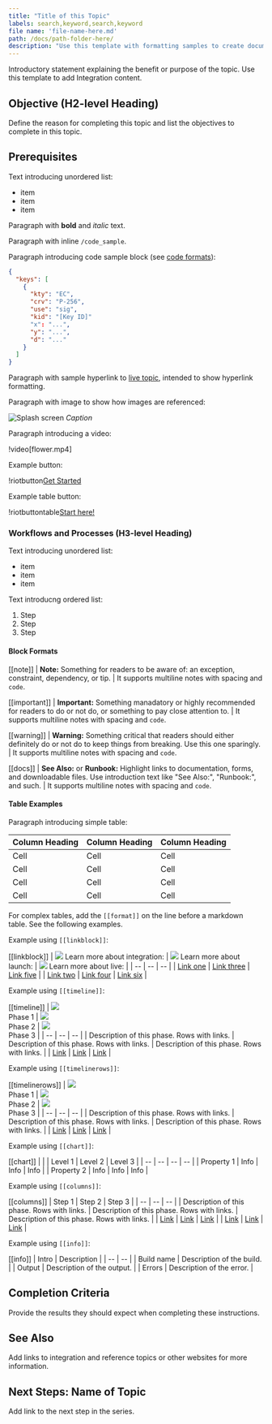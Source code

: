 ```yaml
---
title: "Title of this Topic" 
labels: search,keyword,search,keyword
file name: 'file-name-here.md'
path: /docs/path-folder-here/
description: "Use this template with formatting samples to create documentation. Titles should use imperative and title case"
---
```

Introductory statement explaining the benefit or purpose of the topic. Use this template to add Integration content.

## Objective (H2-level Heading)

Define the reason for completing this topic and list the objectives to complete in this topic.

## Prerequisites

Text introducing unordered list:  

* item  
* item  
* item

Paragraph with **bold** and *italic* text.

Paragraph with inline `/code_sample`. 

Paragraph introducing code sample block (see [code formats](/docs/contribute-documentation#using-code-formats)):

```json
{
  "keys": [
    {
      "kty": "EC",
      "crv": "P-256",
      "use": "sig",
      "kid": "[Key ID]"
      "x": "...",
      "y": "...",
      "d": "..."
    }
  ]
}
``` 

Paragraph with sample hyperlink to [live topic](/reference-docs/login-and-player-access/accessing-github-projects), intended to show hyperlink formatting. 

Paragraph with image to show how images are referenced:

![Splash screen](/static/theme-callouts.png)
_Caption_

Paragraph introducing a video: 

!video[flower.mp4]

Example button:

!riotbutton[Get Started](/docs)

Example table button:

!riotbuttontable[Start here!](/docs)

<!--Title Case, gerunds in most cases -->
### Workflows and Processes (H3-level Heading) 

Text introducing unordered list:  

* item  
* item  
* item

Text introducng ordered list:  

1. Step  
2. Step  
3. Step

#### Block Formats

[[note]]
| **Note:** Something for readers to be aware of: an exception, constraint, dependency, or tip.
| It supports multiline notes with spacing and `code`.

[[important]]
| **Important:** Something manadatory or highly recommended for readers to do or not do, or something to pay close attention to.
| It supports multiline notes with spacing and `code`.

[[warning]]
| **Warning:** Something critical that readers should either definitely do or not do to keep things from breaking. Use this one sparingly.
| It supports multiline notes with spacing and `code`.

[[docs]]
| **See Also:** or **Runbook:** Highlight links to documentation, forms, and downloadable files. Use introduction text like "See Also:", "Runbook:", and such.
| It supports multiline notes with spacing and `code`.

#### Table Examples

Paragraph introducing simple table:

| Column Heading | Column Heading | Column Heading |
| -------------- | -------------- | -------------- |
| Cell | Cell | Cell |
| Cell | Cell | Cell |
| Cell | Cell | Cell |
| Cell | Cell | Cell |

For complex tables, add the `[[format]]` on the line before a markdown table. See the following examples.

Example using `[[linkblock]]`:

[[linkblock]]
| ![](/static/icons/integrate.png) Learn more about integration: | ![](/static/icons/launch.png) Learn more about launch: |  ![](/static/icons/monitoring.png) Learn more about live: |
| -- | -- | -- |
| [Link one](#results) | [Link three](#see-also) | [Link five](#see-also) |
| [Link two](#results) | [Link four](#see-also) | [Link six](#see-also) |

Example using `[[timeline]]`:

[[timeline]]
| ![](/static/icons/integrate.png)<br/>Phase 1 | ![](/static/icons/launch.png)<br/>Phase 2 | ![](/static/icons/monitoring.png)<br/>Phase 3 |
| -- | -- | -- |
| Description of this phase. Rows with links. | Description of this phase. Rows with links. | Description of this phase. Rows with links. |
| [Link](#results) | [Link](#see-also) |  [Link](#see-also) |

Example using `[[timelinerows]]`:

[[timelinerows]]
| ![](/static/icons/integrate.png)<br/>Phase 1 | ![](/static/icons/launch.png)<br/>Phase 2 |  ![](/static/icons/monitoring.png)<br/>Phase 3 |
| -- | -- | -- |
| Description of this phase. Rows with links. | Description of this phase. Rows with links. | Description of this phase. Rows with links. |
| [Link](#results) | [Link](#see-also) |  [Link](#see-also) |

Example using `[[chart]]`:

[[chart]]
| | | Level 1 | Level 2 | Level 3 |
| -- | -- | -- | -- |
| Property 1 | Info | Info | Info |
| Property 2 | Info | Info | Info |

<a name="columns"></a>Example using `[[columns]]`:

[[columns]]
| Step 1 | Step 2 | Step 3 |
| -- | -- | -- |
| Description of this phase. Rows with links. | Description of this phase. Rows with links. | Description of this phase. Rows with links. |
| [Link](#results) | [Link](#results) | [Link](#results) |
| [Link](#results) | [Link](#results) | [Link](#results) |

Example using `[[info]]`:

[[info]]
| Intro | Description |
| -- | -- |
| Build name | Description of the build. |
| Output | Description of the output. |
| Errors | Description of the error. |


## Completion Criteria

Provide the results they should expect when completing these instructions.

## See Also

Add links to integration and reference topics or other websites for more information.

## Next Steps: Name of Topic

Add link to the next step in the series.
